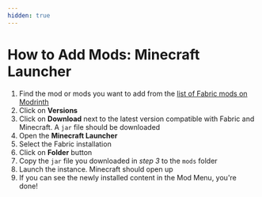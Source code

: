 ```yaml
---
hidden: true
---
```


# How to Add Mods: Minecraft Launcher

1. Find the mod or mods you want to add from the [list of Fabric mods on Modrinth](https://modrinth.com/mods?g=categories:fabric)
2. Click on **Versions**
3. Click on **Download** next to the latest version compatible with Fabric and Minecraft. A `jar` file should be downloaded
4. Open the **Minecraft Launcher**
5. Select the Fabric installation
6. Click on **Folder** button
7. Copy the `jar` file you downloaded in _step 3_ to the `mods` folder
8. Launch the instance. Minecraft should open up
9. If you can see the newly installed content in the Mod Menu, you're done!
